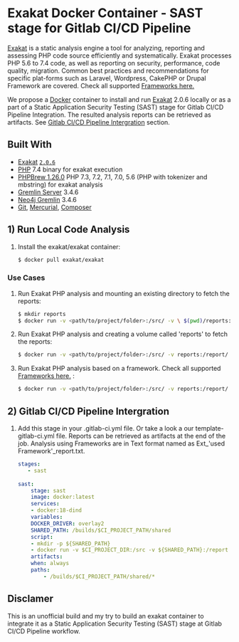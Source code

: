 # Exakat Docker Container - SAST stage for Gitlab CI/CD Pipeline
[Exakat](https://www.exakat.io/) is a static analysis engine a tool for analyzing, reporting and assessing PHP code source efficiently and systematically. Exakat processes PHP 5.6 to 7.4 code, as well as reporting on security, performance, code quality, migration.
Common best practices and recommendations for specific plat-forms such as Laravel, Wordpress, CakePHP or Drupal Framework are covered. Check all supported [Frameworks here.](https://exakat.readthedocs.io/en/latest/Extensions.html)

We propose a [Docker](https://www.docker.com) container to install and run [Exakat](https://www.exakat.io/) 2.0.6 locally or as a part of a Static Application Security Testing (SAST) stage for Gitlab CI/CD Pipeline Integration. The resulted analysis reports can be retrieved as artifacts. See [Gitlab CI/CD Pipeline Intergration](#gitlab-ci/cd-pipeline-intergration) section.

## Built With

* [Exakat](https://www.exakat.io/) [`2.0.6`](https://github.com/exakat/exakat.git)
* [PHP](https://php.net) 7.4 binary for exakat execution
* [PHPBrew 1.26.0]( http://phpbrew.github.io/phpbrew) PHP 7.3, 7.2, 7.1, 7.0, 5.6 (PHP with tokenizer and mbstring) for exakat analysis
* [Gremlin Server](http://tinkerpop.apache.org/) 3.4.6
* [Neo4j Gremlin](http://tinkerpop.apache.org/) 3.4.6
* [Git](https://git-scm.com/), [Mercurial](https://www.mercurial-scm.org/), [Composer](https://getcomposer.org/)

## 1) Run Local Code Analysis

1. Install the exakat/exakat container:

    ``` sh
	$ docker pull exakat/exakat
	```
### Use Cases

1. Run Exakat PHP analysis and mounting an existing directory to fetch the reports:

    ``` sh
    $ mkdir reports
	$ docker run -v <path/to/project/folder>:/src/ -v \ $(pwd)/reports:/report/ sfrod/exakat-ci:latest
    ```

2. Run Exakat PHP analysis and creating a volume called 'reports' to fetch the reports:  
    ``` sh
    $ docker run -v <path/to/project/folder>:/src/ -v reports:/report/ sfrod/exakat-ci:latest
    ```

3. Run Exakat PHP analysis based on a framework. Check all supported [Frameworks here.](https://exakat.readthedocs.io/en/latest/Extensions.html) : 

    ``` sh
    $ docker run -v <path/to/project/folder>:/src/ -v reports:/report/ sfrod/exakat-ci:latest Laravel
    ```

## 2) Gitlab CI/CD Pipeline Intergration

1. Add this stage in your .gitlab-ci.yml file. Or take a look a our template-gitlab-ci.yml file. Reports can be retrieved as artifacts at the end of the job. Analysis using Frameworks are in Text format named as Ext_'used Framework'_report.txt.

    ``` yaml
    stages:
       - sast
  
    sast:
        stage: sast
        image: docker:latest
        services: 
        - docker:18-dind
        variables:
        DOCKER_DRIVER: overlay2
        SHARED_PATH: /builds/$CI_PROJECT_PATH/shared
        script:
        - mkdir -p ${SHARED_PATH}
        - docker run -v $CI_PROJECT_DIR:/src -v ${SHARED_PATH}:/report sfrod/exakat-ci:latest Laravel
        artifacts:
        when: always
        paths:
            - /builds/$CI_PROJECT_PATH/shared/*
	```

## Disclamer

This is an unofficial build and my try to build an exakat container to integrate it as a Static Application Security Testing (SAST) stage at Gitlab CI/CD Pipeline workflow.